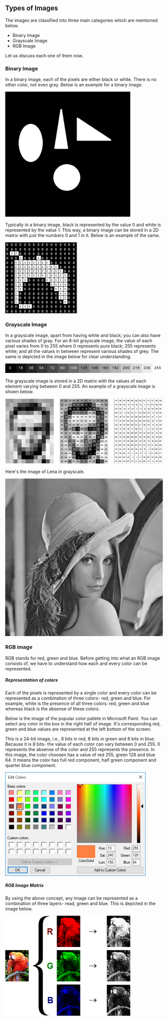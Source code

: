 ## Types of Images

The images are classified into three main categories which are mentioned below.
- Binary Image
- Grayscale Image
- RGB Image

Let us discuss each one of them now.

### Binary Image

In a binary image, each of the pixels are either black or white. There is no other color, not even gray. Below is an example for a binary image.

![ColorImage](/Images/binary_image.jpg)

Typically in a binary image, black is represented by the value 0 and white is represented by the value 1. This way, a binary image can be stored in a 2D matrix with just the numbers 0 and 1 in it. Below is an example of the same.

![ColorImage](/Images/binary_image.gif)

### Grayscale Image

In a grayscale image, apart from having white and black; you can also have various shades of gray. For an 8-bit grayscale image, the value of each pixel varies from 0 to 255 where 0 represents pure black; 255 represents white; and all the values in between represent various shades of grey. The same is depicted in the image below for clear understanding.

![ColorImage](/Images/grayscale_image.jpg)

The grayscale image is stored in a 2D matrix with the values of each element varying between 0 and 255. An example of a grayscale image is shown below.

![ColorImage](/Images/gray_values.png)

Here's the image of Lena in grayscale.

![ColorImage](/Images/lena_gray.bmp)

### RGB image

RGB stands for red, green and blue. Before getting into what an RGB image consists of, we have to understand how each and every color can be represented. 

##### Representation of colors

Each of the pixels is represented by a single color and every color can be represented as a combination of three colors- red, green and blue. For example, white is the presence of all three colors: red, green and blue whereas black is the absense of these colors. 

Below is the image of the popular color pallete in Microsoft Paint. You can select any color in the box in the right half of image. It's corresponding red, green and blue values are represented at the left bottom of the screen. 

This is a 24-bit image, i.e., 8 bits in red, 8 bits in green and 8 bits in blue. Because it is 8 bits- the value of each color can vary between 0 and 255. 0 represents the absense of the color and 255 represents the presence. In this image, the color choosen has a value of red 255, green 128 and blue 64. It means the color has full red component, half green component and quarter blue component.

![ColorImage](/Images/color_pal.png)

##### RGB Image Matrix

By using the above concept, any image can be represented as a combination of three layers- read, green and blue. This is depicted in the image below.

![ColorImage](/Images/rgb_example.png)


